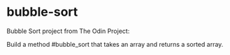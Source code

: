 # bubble-sort
Bubble Sort project from The Odin Project:

Build a method #bubble_sort that takes an array and returns a sorted array.
